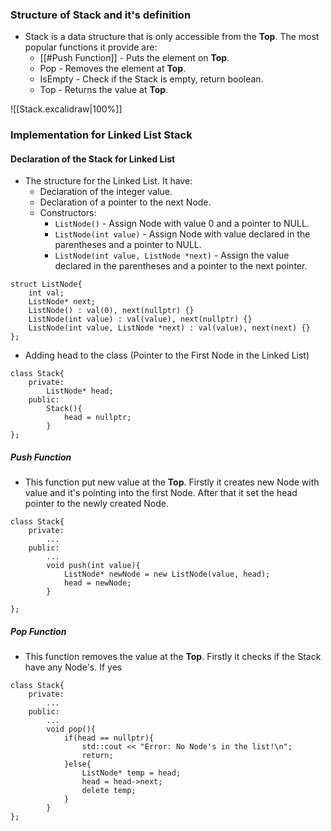 ### Structure of Stack and it's definition

- Stack is a data structure that is only accessible from the **Top**. The most popular functions it provide are: 
	- [[#Push Function]] - Puts the element on **Top**.
	- Pop - Removes the element at **Top**.
	- IsEmpty - Check if the Stack is empty, return boolean.
	- Top - Returns  the value at **Top**.


![[Stack.excalidraw|100%]]

### Implementation for Linked List Stack

#### Declaration of the Stack for Linked List

- The structure for the Linked List. It have: 
	- Declaration of the integer value.
	- Declaration of a pointer to the next Node.
	- Constructors:
		- `ListNode()` - Assign Node with value 0 and a pointer to NULL.
		- `ListNode(int value)` - Assign Node with value declared in the parentheses and a pointer to NULL.
		- `ListNode(int value, ListNode *next)` - Assign the value declared in the parentheses and a pointer to the next pointer. 

```
struct ListNode{
    int val;
    ListNode* next;
    ListNode() : val(0), next(nullptr) {}
    ListNode(int value) : val(value), next(nullptr) {}     
    ListNode(int value, ListNode *next) : val(value), next(next) {}
};
```

- Adding head to the class (Pointer to the First Node in the Linked List)

```
class Stack{
	private:
		ListNode* head;
	public:
		Stack(){
			head = nullptr;
		}
};
```
##### Push Function

- This function put new value at the **Top**. Firstly it creates new Node with value and it's pointing into the first Node. After that it set the head pointer to the newly created Node. 

```
class Stack{
	private:
		...
	public:
		...
		void push(int value){
			ListNode* newNode = new ListNode(value, head);
			head = newNode;
		}
	
};
```

##### Pop Function

- This function removes the value at the **Top**. Firstly it checks if the Stack have any Node's. If yes 

```
class Stack{
	private:
		...
	public:
		...
		void pop(){
			if(head == nullptr){
				std::cout << "Error: No Node's in the list!\n";
				return;
			}else{
				ListNode* temp = head;
				head = head->next;
				delete temp;
			}
		}
};
```

